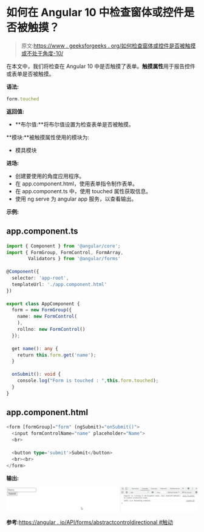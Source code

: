 # 如何在 Angular 10 中检查窗体或控件是否被触摸？

> 原文:[https://www . geeksforgeeks . org/如何检查窗体或控件是否被触摸或不处于角度-10/](https://www.geeksforgeeks.org/how-to-check-whether-a-form-or-a-control-is-touched-or-not-in-angular-10/)

在本文中，我们将检查在 Angular 10 中是否触摸了表单。**触摸属性**用于报告控件或表单是否被触摸。

**语法:**

```ts
form.touched
```

**返回值:**

*   **布尔值:**将布尔值设置为检查表单是否被触摸。

**模块:**被触摸属性使用的模块为:

*   模具模块

**进场:**

*   创建要使用的角度应用程序。
*   在 app.component.html，使用表单指令制作表单。
*   在 app.component.ts 中，使用 touched 属性获取信息。
*   使用 ng serve 为 angular app 服务，以查看输出。

**示例:**

## app.component.ts

```ts
import { Component } from '@angular/core';
import { FormGroup, FormControl, FormArray, 
        Validators } from '@angular/forms'

@Component({
  selector: 'app-root',
  templateUrl: './app.component.html'
})

export class AppComponent {
  form = new FormGroup({
    name: new FormControl(
    ),
    rollno: new FormControl() 
  });

  get name(): any {
    return this.form.get('name');
  }

  onSubmit(): void {
    console.log("Form is touched : ",this.form.touched);
  }
}
```

## app.component.html

```ts
<form [formGroup]="form" (ngSubmit)="onSubmit()">
  <input formControlName="name" placeholder="Name">
  <br>

  <button type='submit'>Submit</button>
  <br><br>
</form>
```

**输出:**

![](img/5fd103d2c036a27526f461c8e59f721b.png)

**参考:**[https://angular . io/API/forms/abstractcontroldirectional #触动](https://angular.io/api/forms/AbstractControlDirective#touched)